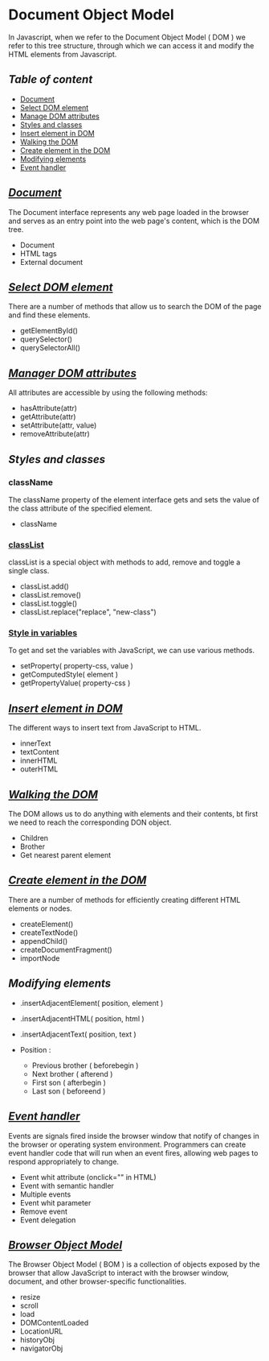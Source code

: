 # Document Object Model

In Javascript, when we refer to the Document Object Model ( DOM ) we refer to this tree structure, through which we can access it and modify the HTML elements from Javascript.

## _Table of content_

- [Document](#document)
- [Select DOM element](#select-dom-element)
- [Manage DOM attributes](#manager-dom-attributes)
- [Styles and classes](#styles-and-classes)
- [Insert element in DOM](#insert-element-in-dom)
- [Walking the DOM](#walking-the-dom)
- [Create element in the DOM](#create-element-in-the-dom)
- [Modifying elements](#modifying-elements)
- [Event handler](#event-handler)

## _[Document](/dom/code/document.js)_

The Document interface represents any web page loaded in the browser and serves as an entry point into the web page's content, which is the DOM tree.

- Document
- HTML tags
- External document

## _[Select DOM element](/dom/code/select-dom-element.js)_

There are a number of methods that allow us to search the DOM of the page and find these elements.

- getElementById()
- querySelector()
- querySelectorAll()

## _[Manager DOM attributes](/dom/code/manage-dom-attribute.js)_

All attributes are accessible by using the following methods:

- hasAttribute(attr)
- getAttribute(attr)
- setAttribute(attr, value)
- removeAttribute(attr)

## _Styles and classes_

### className

The className property of the element interface gets and sets the value of the class attribute of the specified element.

- className

### [classList](/dom/code/styles-and-classes/class-list.js)

classList is a special object with methods to add, remove and toggle a single class.

- classList.add()
- classList.remove()
- classList.toggle()
- classList.replace("replace", "new-class")

### [Style in variables](/dom/code/styles-and-classes/style-in-variables.js)

To get and set the variables with JavaScript, we can use various methods.

- setProperty( property-css, value )
- getComputedStyle( element )
- getPropertyValue( property-css )

## _[Insert element in DOM](/dom/code/insert-element-in-dom.js)_

The different ways to insert text from JavaScript to HTML.

- innerText
- textContent
- innerHTML
- outerHTML

## _[Walking the DOM](/dom/code/walking-the-dom.js)_

The DOM allows us to do anything with elements and their contents, bt first we need to reach the corresponding DON object.

- Children
- Brother
- Get nearest parent element

## _[Create element in the DOM](/dom/code/create-element-in-the-dom.js)_

There are a number of methods for efficiently creating different HTML elements or nodes.

- createElement()
- createTextNode()
- appendChild()
- createDocumentFragment()
- importNode

## _Modifying elements_

- .insertAdjacentElement( position, element )

- .insertAdjacentHTML( position, html )

- .insertAdjacentText( position, text )

- Position :
  - Previous brother ( beforebegin )
  - Next brother ( afterend )
  - First son ( afterbegin )
  - Last son ( beforeend )

## _[Event handler](/dom/code/event-handler.js)_

Events are signals fired inside the browser window that notify of changes in the browser or operating system environment. Programmers can create event handler code that will run when an event fires, allowing web pages to respond appropriately to change.

- Event whit attribute (onclick="" in HTML)
- Event with semantic handler
- Multiple events
- Event whit parameter
- Remove event
- Event delegation

## _[Browser Object Model](/dom/code/bom.js)_

The Browser Object Model ( BOM ) is a collection of objects exposed by the browser that allow JavaScript to interact with the browser window, document, and other browser-specific functionalities.

- resize
- scroll
- load
- DOMContentLoaded
- LocationURL
- historyObj
- navigatorObj
